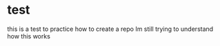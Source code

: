 # test
this is a test to practice how to create a repo
Im still trying to understand how this works
